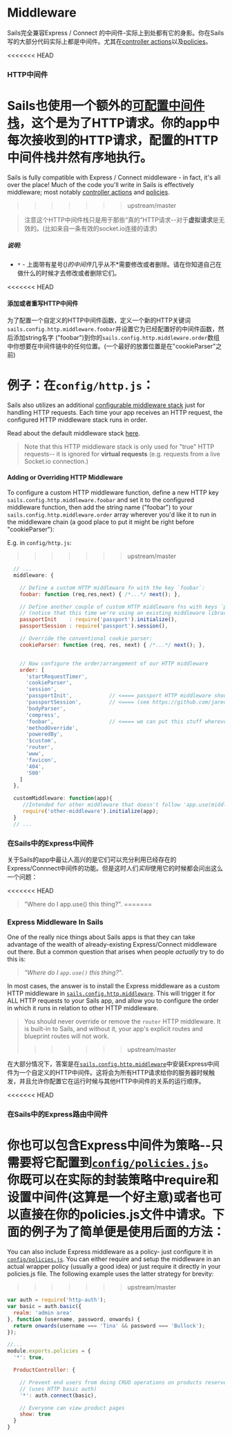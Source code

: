 # Middleware
Sails完全兼容Express / Connect 的中间件-实际上到处都有它的身影。你在Sails写的大部分代码实际上都是中间件。尤其在[controller actions](http://sailsjs.org/documentation/concepts/Controllers?q=actions)以及[policies](http://sailsjs.org/documentation/concepts/Policies)。

<<<<<<< HEAD
### HTTP中间件
Sails也使用一个额外的[可配置中间件栈](http://sailsjs.org/documentation/concepts/Middleware?q=adding-or-overriding-http-middleware)，这个是为了HTTP请求。你的app中每次接收到的HTTP请求，配置的HTTP中间件栈井然有序地执行。
=======
Sails is fully compatible with Express / Connect middleware - in fact, it's all over the place!  Much of the code you'll write in Sails is effectively middleware; most notably [controller actions](http://sailsjs.com/documentation/concepts/Controllers?q=actions) and [policies](http://sailsjs.com/documentation/concepts/Policies).
>>>>>>> upstream/master

> 注意这个HTTP中间件栈只是用于那些“真的”HTTP请求--对于**虚拟请求**是无效的。(比如来自一条有效的socket.io连接的请求)

##### 说明:
+ `*` - 上面带有星号(*)的中间件*几乎从不*需要修改或者删除。请在你知道自己在做什么的时候才去修改或者删除它们。

<<<<<<< HEAD
#### 添加或者重写HTTP中间件
为了配置一个自定义的HTTP中间件函数，定义一个新的HTTP关键词`sails.config.http.middleware.foobar`并设置它为已经配置好的中间件函数，然后添加string名字 ("foobar")到你的`sails.config.http.middleware.order`数组中你想要在中间件链中的任何位置。(一个最好的放置位置是在"cookieParser"之前)

例子：在`config/http.js`：
=======
Sails also utilizes an additional [configurable middleware stack](http://sailsjs.com/documentation/concepts/Middleware#adding-or-overriding-http-middleware) just for handling HTTP requests.  Each time your app receives an HTTP request, the configured HTTP middleware stack runs in order.

Read about the default middleware stack [here](http://sailsjs.com/documentation/concepts/middleware/conventional-defaults).

> Note that this HTTP middleware stack is only used for "true" HTTP requests-- it is ignored for **virtual requests** (e.g. requests from a live Socket.io connection.)



#### Adding or Overriding HTTP Middleware

To configure a custom HTTP middleware function, define a new HTTP key `sails.config.http.middleware.foobar` and set it to the configured middleware function, then add the string name ("foobar") to your `sails.config.http.middleware.order` array wherever you'd like it to run in the middleware chain (a good place to put it might be right before "cookieParser"):

E.g. in `config/http.js`:
>>>>>>> upstream/master

```js
  // ...
  middleware: {

    // Define a custom HTTP middleware fn with the key `foobar`:
    foobar: function (req,res,next) { /*...*/ next(); },

    // Define another couple of custom HTTP middleware fns with keys `passportInit` and `passportSession`
    // (notice that this time we're using an existing middleware library from npm)
    passportInit    : require('passport').initialize(),
    passportSession : require('passport').session(),

    // Override the conventional cookie parser:
    cookieParser: function (req, res, next) { /*...*/ next(); },


    // Now configure the order/arrangement of our HTTP middleware
    order: [
      'startRequestTimer',
      'cookieParser',
      'session',
      'passportInit',            // <==== passport HTTP middleware should run after "session"
      'passportSession',         // <==== (see https://github.com/jaredhanson/passport#middleware)
      'bodyParser',
      'compress',
      'foobar',                  // <==== we can put this stuff wherever we want
      'methodOverride',
      'poweredBy',
      '$custom',
      'router',
      'www',
      'favicon',
      '404',
      '500'
    ]
  },

  customMiddleware: function(app){
     //Intended for other middleware that doesn't follow 'app.use(middleware)' convention
     require('other-middleware').initialize(app);
  }
  // ...
```

### 在Sails中的Express中间件
关于Sails的app中最让人高兴的是它们可以充分利用已经存在的Express/Connnect中间件的功能。但是这时人们*实际*使用它的时候都会问出这么一个问题：

<<<<<<< HEAD
> "Where do I app.use() this thing?".
=======
### Express Middleware In Sails

One of the really nice things about Sails apps is that they can take advantage of the wealth of already-existing Express/Connect middleware out there.  But a common question that arises when people _actually_ try to do this is:

> _"Where do I `app.use()` this thing?"_.

In most cases, the answer is to install the Express middleware as a custom HTTP middleware in [`sails.config.http.middleware`](http://sailsjs.com/documentation/reference/sails.config/sails.config.http.html).  This will trigger it for ALL HTTP requests to your Sails app, and allow you to configure the order in which it runs in relation to other HTTP middleware.

> You should never override or remove the `router` HTTP middleware.  It is built-in to Sails, and without it, your app's explicit routes and blueprint routes will not work.
>>>>>>> upstream/master

在大部分情况下，答案是在[`sails.config.http.middleware`](http://sailsjs.org/documentation/reference/sails.config/sails.config.http.html)中安装Express中间件为一个自定义的HTTP中间件。这将会为所有HTTP请求给你的服务器时候触发，并且允许你配置它在运行时候与其他HTTP中间件的关系的运行顺序。

<<<<<<< HEAD
### 在Sails中的Express路由中间件
你也可以包含Express中间件为策略--只需要将它配置到[`config/policies.js`](http://sailsjs.org/documentation/reference/sails.config/sails.config.policies.html)。你既可以在实际的封装策略中require和设置中间件(这算是一个好主意)或者也可以直接在你的policies.js文件中请求。下面的例子为了简单便是使用后面的方法：
=======
You can also include Express middleware as a policy- just configure it in [`config/policies.js`](http://sailsjs.com/documentation/reference/sails.config/sails.config.policies.html).  You can either require and setup the middleware in an actual wrapper policy (usually a good idea) or just require it directly in your policies.js file.  The following example uses the latter strategy for brevity:
>>>>>>> upstream/master

```js
var auth = require('http-auth');
var basic = auth.basic({
  realm: 'admin area'
}, function (username, password, onwards) {
  return onwards(username === 'Tina' && password === 'Bullock');
});

//...
module.exports.policies = {
  '*': true,

  ProductController: {

    // Prevent end users from doing CRUD operations on products reserved for admins
    // (uses HTTP basic auth)
    '*': auth.connect(basic),

    // Everyone can view product pages
    show: true
  }
}
```



<!--

  TODO:

### Advanced Express Middleware In Sails

You can actually do this in a few different ways, depending on your needs.



Generally, the following best-practices apply:

If you want a middleware function

+ If you want a piece of middleware to run only when your app's explicit or blueprint routes are matched, you should include it as a policy.
+ this will run passport for all incoming http requests, including images, css, etc.

If you want a middleware function to run for all you should include it at the top of your `config/routes.js` as a wildcard route.  for your controller (both HTTP and virtual) requests
-->






<docmeta name="displayName" value="Middleware">
